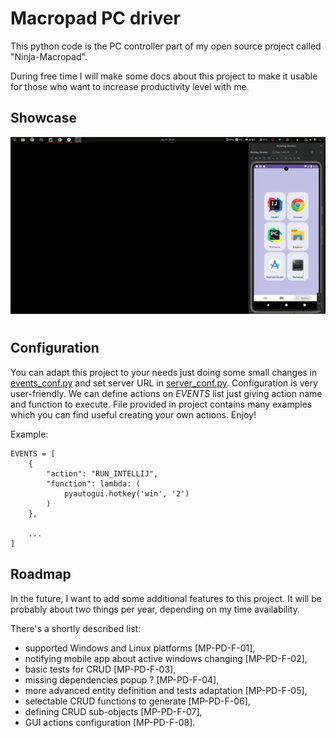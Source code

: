 # Macropad PC driver

This python code is the PC controller part of my open source project called "Ninja-Macropad".

During free time I will make some docs about this project to make it usable for 
those who want to increase productivity level with me.

## Showcase
![Examples of automations](https://github.com/komura92/macropad-android-mobile/blob/master/images/macropad-mobile-gif.gif)
#
## Configuration

You can adapt this project to your needs just doing some small changes in 
[events_conf.py](/config/events_conf.py) and set server URL in [server_conf.py](/config/server_conf.py).
Configuration is very user-friendly. We can define actions on _EVENTS_ list 
just giving action name and function to execute. File provided in project contains
many examples which you can find useful creating your own actions. Enjoy!

Example:

    EVENTS = [
        {
            "action": "RUN_INTELLIJ",
            "function": lambda: (
                pyautogui.hotkey('win', '2')
            )
        },

        ...
    ]

## Roadmap

In the future, I want to add some additional features to this project. It will be probably about 
two things per year, depending on my time availability.

There's a shortly described list:
- supported Windows and Linux platforms [MP-PD-F-01],
- notifying mobile app about active windows changing [MP-PD-F-02],
- basic tests for CRUD [MP-PD-F-03],
- missing dependencies popup ? [MP-PD-F-04],
- more advanced entity definition and tests adaptation [MP-PD-F-05],
- selectable CRUD functions to generate [MP-PD-F-06],
- defining CRUD sub-objects [MP-PD-F-07],
- GUI actions configuration [MP-PD-F-08].
